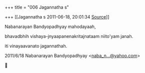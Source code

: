 +++
title = "006 Jagannatha s"

+++
[[Jagannatha s	2011-06-18, 20:01:34 [Source](https://groups.google.com/g/bvparishat/c/X6hqoOvHiyA)]]



Nabanarayan Bandyopadhyay mahodayaah,



bhavadbhih vishaya-jnyaapanenakritajnataam niito'yam janah.



iti vinayaavanato jagannathah.  

2011/6/18 Nabanarayan Bandyopadhyay \<[naba_n...@yahoo.com]()\>



